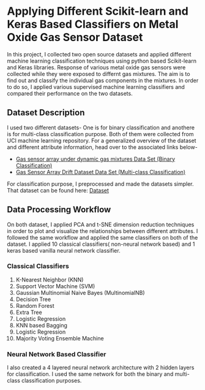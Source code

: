 # Applying Different Scikit-learn and Keras Based Classifiers on Metal Oxide Gas Sensor Dataset
In this project, I collected two open source datasets and applied different machine learning classification techniques using python based Scikit-learn and Keras libraries. Response of various metal oxide gas sensors were collected while they were exposed to differnt gas mixtures. The aim is to find out and classify the individual gas components in the mixtures. In order to do so, I applied various supervised machine learning classifiers and compared their performance on the two datasets.
## Dataset Description
I used two different datasets- One is for binary classification and anothere is for multi-class classification purpose. Both of them were collected from UCI machine learning repository. For a generalized overview of the dataset and different attribute information, head over to the associated links below-

* [Gas sensor array under dynamic gas mixtures Data Set (Binary Classification)](http://archive.ics.uci.edu/ml/datasets/gas+sensor+array+under+dynamic+gas+mixtures)
* [Gas Sensor Array Drift Dataset Data Set (Multi-class Classification)](https://archive.ics.uci.edu/ml/datasets/gas+sensor+array+drift+dataset)

For classification purpose, I preprocessed and made the datasets simpler. That dataset can be found here:
[Dataset](https://drive.google.com/drive/folders/1gJy8f3twHl9rANqUMcxG1YMxvbV-cijN?usp=sharing)

## Data Processing Workflow
On both dataset, I applied PCA and t-SNE dimension reduction techniques in order to plot and visualize the relationships between different attributes. I followed the same workflow and applied the same classifiers on both of the dataset. I applied 10 classical classifiers( non-neural network based) and 1 keras based vanilla neural network classifier. 

### Classical Classifiers
1. K-Nearest Neighbor (KNN)
2. Support Vector Machine (SVM)
3. Gaussian Multinomial Naive Bayes (MultinomialNB)
4. Decision Tree
5. Random Forest
6. Extra Tree
7. Logistic Regression
8. KNN based Bagging
9. Logistic Regression
10. Majority Voting Ensemble Machine

### Neural Network Based Classifier
I also created a 4 layered neural network architecture with 2 hidden layers for classification. I used the same network for both the binary and multi-class classification purposes. 
